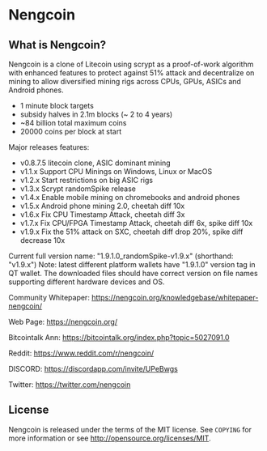 Nengcoin
================================


What is Nengcoin?
----------------

Nengcoin is a clone of Litecoin using scrypt as a proof-of-work algorithm with enhanced features to protect against 51% attack 
and decentralize on mining to allow diversified mining rigs across CPUs, GPUs, ASICs and Android phones.
 - 1 minute block targets
 - subsidy halves in 2.1m blocks (~ 2 to 4 years)
 - ~84 billion total maximum coins
 - 20000 coins per block at start

Major releases features:
 - v0.8.7.5 litecoin clone, ASIC dominant mining
 - v1.1.x Support CPU Minings on Windows, Linux or MacOS
 - v1.2.x Start restrictions on big ASIC rigs
 - v1.3.x Scrypt randomSpike release
 - v1.4.x Enable mobile mining on chromebooks and android phones
 - v1.5.x Android phone mining 2.0, cheetah diff 10x
 - v1.6.x Fix CPU Timestamp Attack, cheetah diff 3x
 - v1.7.x Fix CPU/FPGA Timestamp Attack, cheetah diff 6x, spike diff 10x
 - v1.9.x Fix the 51% attack on SXC, cheetah diff drop 20%, spike diff decrease 10x

Current full version name: "1.9.1.0_randomSpike-v1.9.x" (shorthand: "v1.9.x")
Note: latest different platform wallets have "1.9.1.0" version tag in QT wallet.  The downloaded files should have correct version on file names supporting different hardware devices and OS.

Community Whitepaper: https://nengcoin.org/knowledgebase/whitepaper-nengcoin/

Web Page: https://nengcoin.org/

Bitcointalk Ann: https://bitcointalk.org/index.php?topic=5027091.0

Reddit: https://www.reddit.com/r/nengcoin/

DISCORD: https://discordapp.com/invite/UPeBwgs

Twitter: https://twitter.com/nengcoin

License
-------

Nengcoin is released under the terms of the MIT license. See `COPYING` for more
information or see http://opensource.org/licenses/MIT.


